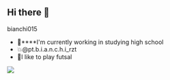 ## Hi there 👋
bianchi015

- 🔭****I'm currently working in studying high school
- 💥@pt.b.i.a.n.c.h.i_rzt
- 👯I like to play futsal




![](hs://github.com/user-attachments/assets/d7d8a2f3-b784-42d3-8f73-9e433ce2638fttp) 


